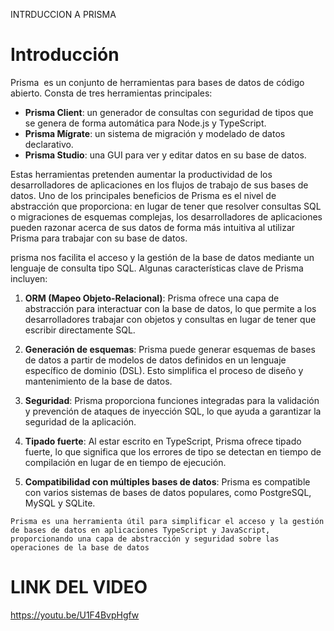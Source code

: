 INTRDUCCION A PRISMA


# Introducción

Prisma  es un conjunto de herramientas para bases de datos de código abierto. Consta de tres herramientas principales:

- **Prisma Client**: un generador de consultas con seguridad de tipos que se genera de forma automática para Node.js y TypeScript.
- **Prisma Mígrate**: un sistema de migración y modelado de datos declarativo.
- **Prisma Studio**: una GUI para ver y editar datos en su base de datos.

Estas herramientas pretenden aumentar la productividad de los desarrolladores de aplicaciones en los flujos de trabajo de sus bases de datos. Uno de los principales beneficios de Prisma es el nivel de abstracción que proporciona: en lugar de tener que resolver consultas SQL o migraciones de esquemas complejas, los desarrolladores de aplicaciones pueden razonar acerca de sus datos de forma más intuitiva al utilizar Prisma para trabajar con su base de datos.

prisma nos facilita el acceso y la gestión de la base de datos mediante un lenguaje de consulta tipo SQL. Algunas características clave de Prisma incluyen:

1. **ORM (Mapeo Objeto-Relacional)**: Prisma ofrece una capa de abstracción para interactuar con la base de datos, lo que permite a los desarrolladores trabajar con objetos y consultas en lugar de tener que escribir directamente SQL.
    
2. **Generación de esquemas**: Prisma puede generar esquemas de bases de datos a partir de modelos de datos definidos en un lenguaje específico de dominio (DSL). Esto simplifica el proceso de diseño y mantenimiento de la base de datos.
    
3. **Seguridad**: Prisma proporciona funciones integradas para la validación y prevención de ataques de inyección SQL, lo que ayuda a garantizar la seguridad de la aplicación.
    
4. **Tipado fuerte**: Al estar escrito en TypeScript, Prisma ofrece tipado fuerte, lo que significa que los errores de tipo se detectan en tiempo de compilación en lugar de en tiempo de ejecución.
    
5. **Compatibilidad con múltiples bases de datos**: Prisma es compatible con varios sistemas de bases de datos populares, como PostgreSQL, MySQL y SQLite.

~~~
Prisma es una herramienta útil para simplificar el acceso y la gestión de bases de datos en aplicaciones TypeScript y JavaScript, proporcionando una capa de abstracción y seguridad sobre las operaciones de la base de datos
~~~

# LINK DEL VIDEO
https://youtu.be/U1F4BvpHgfw